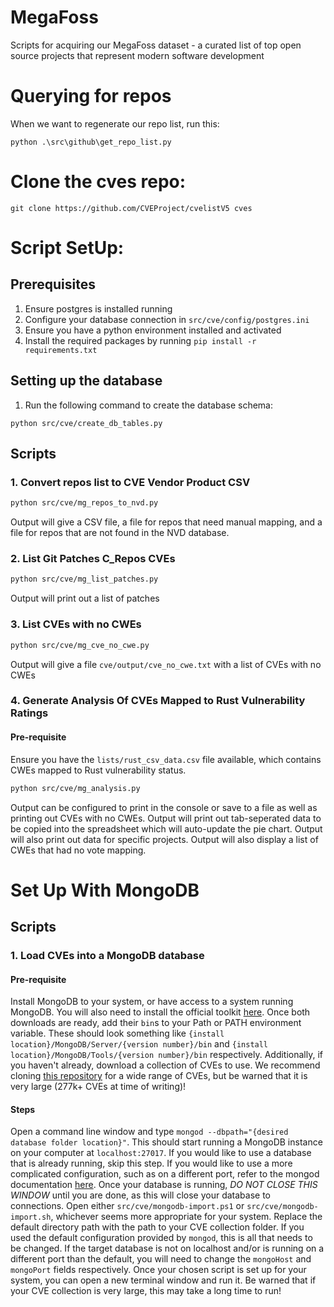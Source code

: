 # MegaFoss
Scripts for acquiring our MegaFoss dataset - a curated list of top open source projects that represent modern software development

# Querying for repos

When we want to regenerate our repo list, run this:


```
python .\src\github\get_repo_list.py
```

# Clone the cves repo:

```
git clone https://github.com/CVEProject/cvelistV5 cves
```

# Script SetUp:

## Prerequisites
1. Ensure postgres is installed running
2. Configure your database connection in `src/cve/config/postgres.ini`
3. Ensure you have a python environment installed and activated
4. Install the required packages by running `pip install -r requirements.txt`

## Setting up the database
1. Run the following command to create the database schema:
```
python src/cve/create_db_tables.py
```

## Scripts

### 1. Convert repos list to CVE Vendor Product CSV
```sh
python src/cve/mg_repos_to_nvd.py
```
Output will give a CSV file, a file for repos that need manual mapping, and a file for repos that are not found in the NVD database.

### 2. List Git Patches C_Repos CVEs
```sh
python src/cve/mg_list_patches.py
```

Output will print out a list of patches

### 3. List CVEs with no CWEs
```sh
python src/cve/mg_cve_no_cwe.py
```
Output will give a file `cve/output/cve_no_cwe.txt` with a list of CVEs with no CWEs

### 4. Generate Analysis Of CVEs Mapped to Rust Vulnerability Ratings
#### Pre-requisite
Ensure you have the `lists/rust_csv_data.csv` file available, which contains CWEs mapped to Rust vulnerability status.

```sh
python src/cve/mg_analysis.py
```

Output can be configured to print in the console or save to a file as well as printing out CVEs with no CWEs.
Output will print out tab-seperated data to be copied into the spreadsheet which will auto-update the pie chart.
Output will also print out data for specific projects.
Output will also display a list of CWEs that had no vote mapping.

# Set Up With MongoDB

## Scripts

### 1. Load CVEs into a MongoDB database
#### Pre-requisite
Install MongoDB to your system, or have access to a system running MongoDB. You will also need to install the official toolkit [here](https://www.mongodb.com/try/download/database-tools). Once both downloads are ready, add their `bin`s to your Path or PATH environment variable. These should look something like `{install location}/MongoDB/Server/{version number}/bin` and `{install location}/MongoDB/Tools/{version number}/bin` respectively.
Additionally, if you haven't already, download a collection of CVEs to use. We recommend cloning [this repository](https://github.com/olbat/nvdcve) for a wide range of CVEs, but be warned that it is very large (277k+ CVEs at time of writing)!
#### Steps
Open a command line window and type `mongod --dbpath="{desired database folder location}"`. This should start running a MongoDB instance on your computer at `localhost:27017`. If you would like to use a database that is already running, skip this step. If you would like to use a more complicated configuration, such as on a different port, refer to the mongod documentation [here](https://www.mongodb.com/docs/manual/reference/program/mongod/). Once your database is running, *DO NOT CLOSE THIS WINDOW* until you are done, as this will close your database to connections.
Open either `src/cve/mongodb-import.ps1` or `src/cve/mongodb-import.sh`, whichever seems more appropriate for your system. Replace the default directory path with the path to your CVE collection folder. If you used the default configuration provided by `mongod`, this is all that needs to be changed. If the target database is not on localhost and/or is running on a different port than the default, you will need to change the `mongoHost` and `mongoPort` fields respectively.
Once your chosen script is set up for your system, you can open a new terminal window and run it. Be warned that if your CVE collection is very large, this may take a long time to run!
